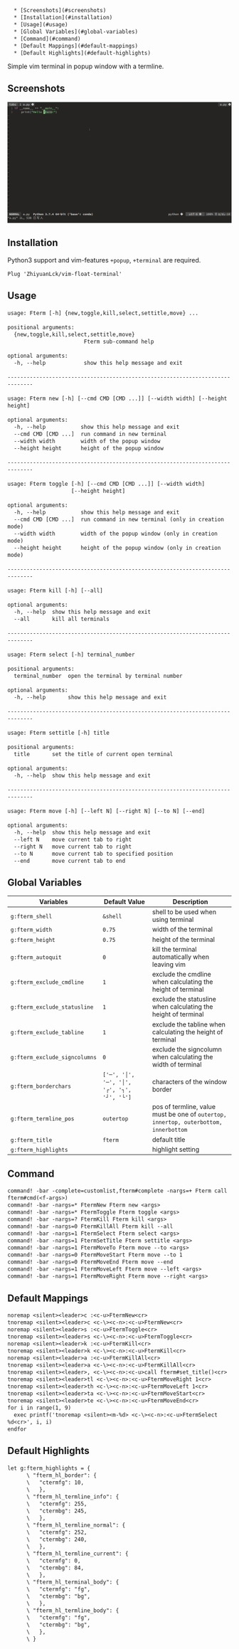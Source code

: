 <!--ts-->
      * [Screenshots](#screenshots)
      * [Installation](#installation)
      * [Usage](#usage)
      * [Global Variables](#global-variables)
      * [Command](#command)
      * [Default Mappings](#default-mappings)
      * [Default Highlights](#default-highlights)

<!-- Added by: zhiyuan, at: 2020年 11月 15日 星期日 18:44:48 CST -->

<!--te-->

Simple vim terminal in popup window with a termline.

Screenshots
-----------

![buffer][1]

Installation
-----------
Python3 support and vim-features `+popup`, `+terminal` are required.

```vim
Plug 'ZhiyuanLck/vim-float-terminal'
```

Usage
-----------
```
usage: Fterm [-h] {new,toggle,kill,select,settitle,move} ...

positional arguments:
  {new,toggle,kill,select,settitle,move}
                        Fterm sub-command help

optional arguments:
  -h, --help            show this help message and exit

------------------------------------------------------------------------------

usage: Fterm new [-h] [--cmd CMD [CMD ...]] [--width width] [--height height]

optional arguments:
  -h, --help           show this help message and exit
  --cmd CMD [CMD ...]  run command in new terminal
  --width width        width of the popup window
  --height height      height of the popup window

------------------------------------------------------------------------------

usage: Fterm toggle [-h] [--cmd CMD [CMD ...]] [--width width]
                    [--height height]

optional arguments:
  -h, --help           show this help message and exit
  --cmd CMD [CMD ...]  run command in new terminal (only in creation mode)
  --width width        width of the popup window (only in creation mode)
  --height height      height of the popup window (only in creation mode)

------------------------------------------------------------------------------

usage: Fterm kill [-h] [--all]

optional arguments:
  -h, --help  show this help message and exit
  --all       kill all terminals

------------------------------------------------------------------------------

usage: Fterm select [-h] terminal_number

positional arguments:
  terminal_number  open the terminal by terminal number

optional arguments:
  -h, --help       show this help message and exit

------------------------------------------------------------------------------

usage: Fterm settitle [-h] title

positional arguments:
  title       set the title of current open terminal

optional arguments:
  -h, --help  show this help message and exit

------------------------------------------------------------------------------

usage: Fterm move [-h] [--left N] [--right N] [--to N] [--end]

optional arguments:
  -h, --help  show this help message and exit
  --left N    move current tab to right
  --right N   move current tab to right
  --to N      move current tab to specified position
  --end       move current tab to end
```

Global Variables
----------------

| Variables                     | Default Value                              | Description
| ---------                     | ------------                               | -----------
| `g:fterm_shell`               | `&shell`                                   | shell to be used when using terminal
| `g:fterm_width`               | `0.75`                                     | width of the terminal
| `g:fterm_height`              | `0.75`                                     | height of the terminal
| `g:fterm_autoquit`            | `0`                                        | kill the terminal automatically when leaving vim
| `g:fterm_exclude_cmdline`     | `1`                                        | exclude the cmdline when calculating the height of terminal
| `g:fterm_exclude_statusline`  | `1`                                        | exclude the statusline when calculating the height of terminal
| `g:fterm_exclude_tabline`     | `1`                                        | exclude the tabline when calculating the height of terminal
| `g:fterm_exclude_signcolumns` | `0`                                        | exclude the signcolumn when calculating the width of terminal
| `g:fterm_borderchars`         | `['─', '│', '─', '│', '┌', '┐', '┘', '└']` | characters of the window border
| `g:fterm_termline_pos`        | `outertop`                                 | pos of termline, value must be one of `outertop, innertop, outerbottom, innerbottom`
| `g:fterm_title`               | `fterm`                                    | default title
| `g:fterm_highlights`          |                                            | highlight setting

Command
-------
```vim
command! -bar -complete=customlist,fterm#complete -nargs=+ Fterm call fterm#cmd(<f-args>)
command! -bar -nargs=* FtermNew Fterm new <args>
command! -bar -nargs=* FtermToggle Fterm toggle <args>
command! -bar -nargs=? FtermKill Fterm kill <args>
command! -bar -nargs=0 FtermKillAll Fterm kill --all
command! -bar -nargs=1 FtermSelect Fterm select <args>
command! -bar -nargs=1 FtermSetTitle Fterm settitle <args>
command! -bar -nargs=1 FtermMoveTo Fterm move --to <args>
command! -bar -nargs=0 FtermMoveStart Fterm move --to 1
command! -bar -nargs=0 FtermMoveEnd Fterm move --end
command! -bar -nargs=1 FtermMoveLeft Fterm move --left <args>
command! -bar -nargs=1 FtermMoveRight Fterm move --right <args>
```

Default Mappings
--------

```vim
noremap <silent><leader>c :<c-u>FtermNew<cr>
tnoremap <silent><leader>c <c-\><c-n>:<c-u>FtermNew<cr>
noremap <silent><leader>s :<c-u>FtermToggle<cr>
tnoremap <silent><leader>s <c-\><c-n>:<c-u>FtermToggle<cr>
noremap <silent><leader>k :<c-u>FtermKill<cr>
tnoremap <silent><leader>k <c-\><c-n>:<c-u>FtermKill<cr>
noremap <silent><leader>a :<c-u>FtermKillAll<cr>
tnoremap <silent><leader>a <c-\><c-n>:<c-u>FtermKillAll<cr>
tnoremap <silent><leader>, <c-\><c-n>:<c-u>call fterm#set_title()<cr>
tnoremap <silent><leader>tl <c-\><c-n>:<c-u>FtermMoveRight 1<cr>
tnoremap <silent><leader>th <c-\><c-n>:<c-u>FtermMoveLeft 1<cr>
tnoremap <silent><leader>ta <c-\><c-n>:<c-u>FtermMoveStart<cr>
tnoremap <silent><leader>te <c-\><c-n>:<c-u>FtermMoveEnd<cr>
for i in range(1, 9)
  exec printf('tnoremap <silent><m-%d> <c-\><c-n>:<c-u>FtermSelect %d<cr>', i, i)
endfor
```

Default Highlights
-----------------
```vim
let g:fterm_highlights = {
      \ "fterm_hl_border": {
      \   "ctermfg": 10,
      \   },
      \ "fterm_hl_termline_info": {
      \   "ctermfg": 255,
      \   "ctermbg": 245,
      \   },
      \ "fterm_hl_termline_normal": {
      \   "ctermfg": 252,
      \   "ctermbg": 240,
      \   },
      \ "fterm_hl_termline_current": {
      \   "ctermfg": 0,
      \   "ctermbg": 84,
      \   },
      \ "fterm_hl_terminal_body": {
      \   "ctermfg": "fg",
      \   "ctermbg": "bg",
      \   },
      \ "fterm_hl_termline_body": {
      \   "ctermfg": "fg",
      \   "ctermbg": "bg",
      \   },
      \ }
```


  [1]: https://github.com/ZhiyuanLck/images/blob/master/fterm/fterm.gif
